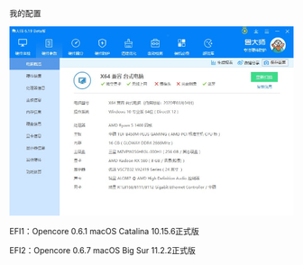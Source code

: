 我的配置

![；](https://raw.githubusercontent.com/bwcxyk/Hackintosh/master/ludashi.jpg)

EFI1：Opencore 0.6.1 macOS Catalina 10.15.6正式版

EFI2：Opencore 0.6.7 macOS Big Sur 11.2.2正式版